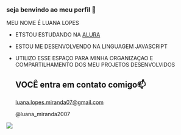 ### seja benvindo ao meu perfil 💖

MEU NOME É LUANA LOPES 

- ETSTOU ESTUDANDO NA [ALURA](https://WWW.ALURA.COM.BR)
- ESTOU ME DESENVOLVENDO NA LINGUAGEM JAVASCRIPT
- UTILIZO ESSE ESPAÇO PARA MINHA ORGANIZAÇAO E COMPARTILHAMENTO DOS MEU PROJETOS DESENVOLVIDOS

  ## VOCÊ entra em contato comigo📫

  luana.lopes.miranda07@gmail.com

  @luana_miranda2007


![](https://media.tenor.com/Rv3x7_Mlj1kAAAAi/stich-beso.gif)
